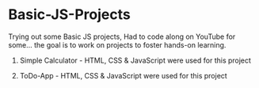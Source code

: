 # Basic-JS-Projects

Trying out some Basic JS projects, Had to code along on YouTube for some... the goal is to work on projects to foster hands-on learning.

1. Simple Calculator - HTML, CSS & JavaScript were used for this project

2. ToDo-App - HTML, CSS & JavaScript were used for this project
